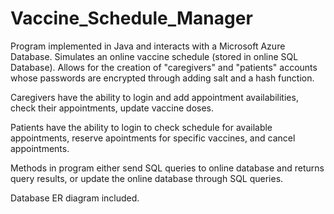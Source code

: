 # Vaccine_Schedule_Manager
Program implemented in Java and interacts with a Microsoft Azure Database. Simulates an online vaccine schedule (stored in online SQL Database). Allows for the creation of "caregivers" and "patients" accounts whose passwords are encrypted through adding salt and a hash function.

Caregivers have the ability to login and add appointment availabilities, check their appointments, update vaccine doses.

Patients have the ability to login to check schedule for available appointments, reserve apointments for specific vaccines, and cancel appointments.

Methods in program either send SQL queries to online database and returns query results, or update the online database through SQL queries.

Database ER diagram included.
